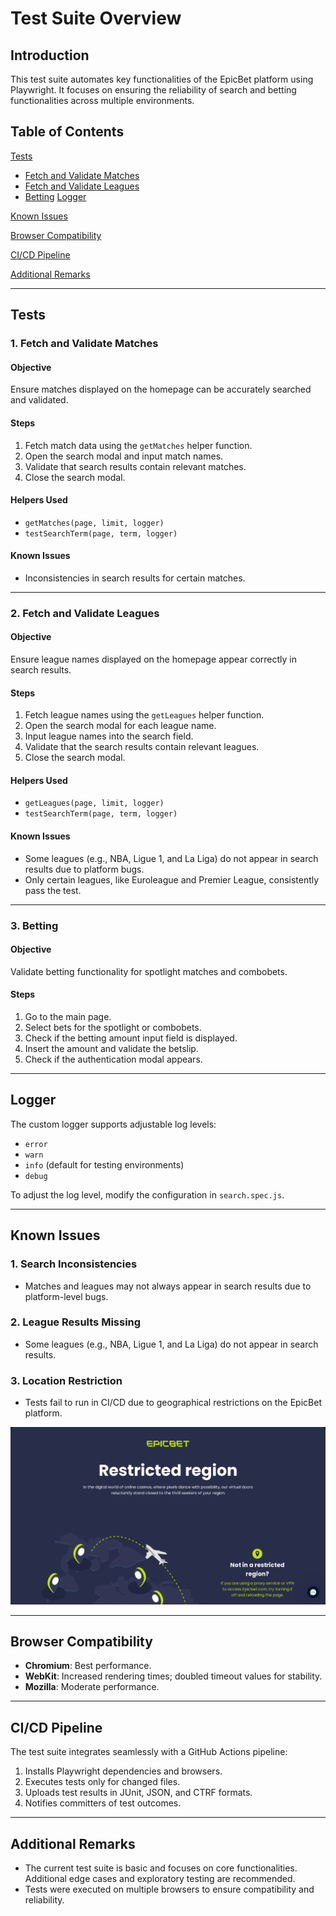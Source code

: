 # Test Suite Overview

## Introduction
This test suite automates key functionalities of the EpicBet platform using Playwright. It focuses on ensuring the reliability of search and betting functionalities across multiple environments.

## Table of Contents
 [Tests](#tests)
   - [Fetch and Validate Matches](#1-fetch-and-validate-matches)
   - [Fetch and Validate Leagues](#2-fetch-and-validate-leagues)
   - [Betting](#3-betting)
[Logger](#logger)

 [Known Issues](#known-issues)

 [Browser Compatibility](#browser-compatibility)

 [CI/CD Pipeline](#ci-cd-pipeline)

 [Additional Remarks](#additional-remarks)

---

## Tests

### 1. Fetch and Validate Matches
#### Objective
Ensure matches displayed on the homepage can be accurately searched and validated.

#### Steps
1. Fetch match data using the `getMatches` helper function.
2. Open the search modal and input match names.
3. Validate that search results contain relevant matches.
4. Close the search modal.

#### Helpers Used
- `getMatches(page, limit, logger)`
- `testSearchTerm(page, term, logger)`

#### Known Issues
- Inconsistencies in search results for certain matches.

---

### 2. Fetch and Validate Leagues
#### Objective
Ensure league names displayed on the homepage appear correctly in search results.

#### Steps
1. Fetch league names using the `getLeagues` helper function.
2. Open the search modal for each league name.
3. Input league names into the search field.
4. Validate that the search results contain relevant leagues.
5. Close the search modal.

#### Helpers Used
- `getLeagues(page, limit, logger)`
- `testSearchTerm(page, term, logger)`

#### Known Issues
- Some leagues (e.g., NBA, Ligue 1, and La Liga) do not appear in search results due to platform bugs.
- Only certain leagues, like Euroleague and Premier League, consistently pass the test.

---

### 3. Betting
#### Objective
Validate betting functionality for spotlight matches and combobets.

#### Steps
1. Go to the main page.
2. Select bets for the spotlight or combobets.
3. Check if the betting amount input field is displayed.
4. Insert the amount and validate the betslip.
5. Check if the authentication modal appears.

---

## Logger
The custom logger supports adjustable log levels:
- `error`
- `warn`
- `info` (default for testing environments)
- `debug`

To adjust the log level, modify the configuration in `search.spec.js`.

---

## Known Issues
### 1. Search Inconsistencies
- Matches and leagues may not always appear in search results due to platform-level bugs.

### 2. League Results Missing
- Some leagues (e.g., NBA, Ligue 1, and La Liga) do not appear in search results.

### 3. Location Restriction
- Tests fail to run in CI/CD due to geographical restrictions on the EpicBet platform.

![alt text](image.png)

---

## Browser Compatibility
- **Chromium**: Best performance.
- **WebKit**: Increased rendering times; doubled timeout values for stability.
- **Mozilla**: Moderate performance.

---

## CI/CD Pipeline
The test suite integrates seamlessly with a GitHub Actions pipeline:
1. Installs Playwright dependencies and browsers.
2. Executes tests only for changed files.
3. Uploads test results in JUnit, JSON, and CTRF formats.
4. Notifies committers of test outcomes.

---

## Additional Remarks
- The current test suite is basic and focuses on core functionalities. Additional edge cases and exploratory testing are recommended.
- Tests were executed on multiple browsers to ensure compatibility and reliability.

